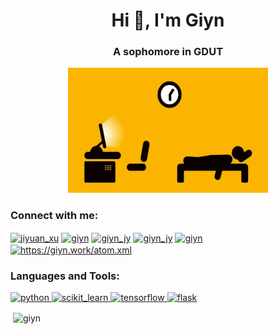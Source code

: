<h1 align="center">Hi 👋, I'm Giyn</h1>
<h3 align="center">A sophomore in GDUT</h3>
<div align=center><img width = '320' height ='200' src ="https://github.com/Giyn/Giyn/blob/master/Assets/Work.gif"/></div>

<p align="left">
<h3 align="left">Connect with me:</h3>
<a href="https://twitter.com/jiyuan_xu" target="blank"><img align="center" src="https://cdn.jsdelivr.net/npm/simple-icons@3.0.1/icons/twitter.svg" alt="jiyuan_xu" height="30" width="40" /></a>
<a href="https://stackoverflow.com/users/13061710/giyn" target="blank"><img align="center" src="https://cdn.jsdelivr.net/npm/simple-icons@3.0.1/icons/stackoverflow.svg" alt="giyn" height="30" width="40" /></a>
<a href="https://kaggle.com/giynjy" target="blank"><img align="center" src="https://cdn.jsdelivr.net/npm/simple-icons@3.0.1/icons/kaggle.svg" alt="giyn_jy" height="30" width="40" /></a>
<a href="https://instagram.com/giyn_jy" target="blank"><img align="center" src="https://cdn.jsdelivr.net/npm/simple-icons@3.0.1/icons/instagram.svg" alt="giyn_jy" height="30" width="40" /></a>
<a href="https://www.youtube.com/channel/UCXojBh1-K9--IJkiAkGaELw/featured?view_as=subscriber" target="blank"><img align="center" src="https://cdn.jsdelivr.net/npm/simple-icons@3.0.1/icons/youtube.svg" alt="giyn" height="30" width="40" /></a>
<a href="/https://giyn.work/atom.xml" target="blank"><img align="center" src="https://cdn.jsdelivr.net/npm/simple-icons@3.0.1/icons/rss.svg" alt="https://giyn.work/atom.xml" height="30" width="40" /></a>
</p>

<h3 align="left">Languages and Tools:</h3>
<p align="left"> <a href="https://www.python.org" target="_blank"> <img src="https://devicons.github.io/devicon/devicon.git/icons/python/python-original.svg" alt="python" width="40" height="40"/> </a> <a href="" target="_blank"> <img src="https://upload.wikimedia.org/wikipedia/commons/0/05/Scikit_learn_logo_small.svg" alt="scikit_learn" width="40" height="40"/> </a> <a href="https://www.tensorflow.org" target="_blank"> <img src="https://www.vectorlogo.zone/logos/tensorflow/tensorflow-icon.svg" alt="tensorflow" width="40" height="40"/> </a> <a href="" target="_blank"> <img src="https://www.vectorlogo.zone/logos/pocoo_flask/pocoo_flask-icon.svg" alt="flask" width="40" height="40"/> </a> </p>

<p>&nbsp;<img align="center" src="https://github-readme-stats.vercel.app/api?username=giyn&show_icons=true" alt="giyn" /></p>
